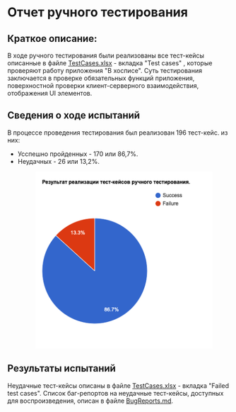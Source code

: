 <h1>Отчет ручного тестирования</h1>

<h2>Краткое описание:</h2>
В ходе ручного тестирования были реализованы все тест-кейсы описанные в файле 
    <a href="TestCases.xlsx">TestCases.xlsx</a> 
    - вкладка "Test cases" , которые проверяют работу приложения "В хосписе".
Суть тестирования заключается в проверке обязательных функций приложения, поверхностной проверки клиент-серверного взаимодействия, отображения UI элементов.

<h2>Сведения о ходе испытаний</h2>
В процессе проведения тестирования был реализован 196 тест-кейс. из них:
<div>
    <ul>
        <li>Усспешно пройденных - 170 или 86,7%.</li>
        <li>Неудачных - 26 или 13,2%.</li>
        <figure>
        <img src="./images/ResultManual.png">
        </figure>
    </ul>
</div>



<h2>Результаты испытаний</h2>
Неудачные тест-кейсы описаны в файле 
  <a href="TestCases.xlsx">TestCases.xlsx</a> 
  - вкладка "Failed test cases".
Список баг-репортов на неудачные тест-кейсы, доступных для воспроизведения, описан в файле 
  <a href="BugReports.md">BugReports.md</a>.